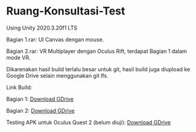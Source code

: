 # Ruang-Konsultasi-Test
Using Unity 2020.3.20f1 LTS

Bagian 1.rar: UI Canvas dengan mouse.

Bagian 2.rar: VR Multiplayer dengan Oculus Rift, terdapat Bagian 1 dalam mode VR.



Dikarenakan hasil build terlalu besar untuk git, hasil build juga diupload ke Google Drive selain menggunakan git lfs.

Link Build: 

Bagian 1: [Download GDrive](https://drive.google.com/file/d/1JAQQfkpL-Y6g50pALIe5JbvpSASfqj93/view?usp=share_link)

Bagian 2: [Download GDrive](https://drive.google.com/file/d/17ifm-taqWTvn9HHf7FexXmRpw2JzjXto/view?usp=share_link)

Testing APK untuk Oculus Quest 2 (belum diuji): [Download GDrive](https://drive.google.com/file/d/1IBXYljj2PSUjor689MXQ_8StC2_wsrfg/view?usp=share_link)
